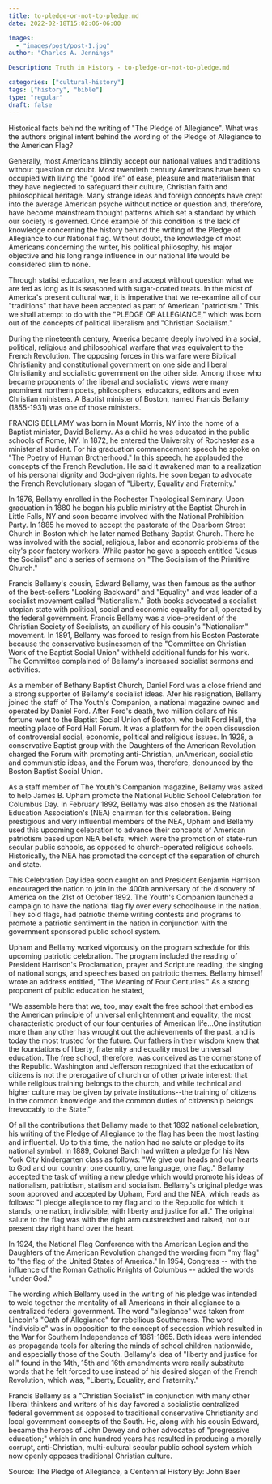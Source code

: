 ```yaml
---
title: to-pledge-or-not-to-pledge.md
date: 2022-02-18T15:02:06-06:00

images:
  - "images/post/post-1.jpg"
author: "Charles A. Jennings"

Description: Truth in History - to-pledge-or-not-to-pledge.md

categories: ["cultural-history"]
tags: ["history", "bible"]
type: "regular"
draft: false
---
```


Historical facts behind the writing of "The Pledge of Allegiance". What was the authors original intent behind the wording of the Pledge of Allegiance to the American Flag?

Generally, most Americans blindly accept our national values and traditions without question or doubt. Most twentieth century Americans have been so occupied with living the "good life" of ease, pleasure and materialism that they have neglected to safeguard their culture, Christian faith and philosophical heritage. Many strange ideas and foreign concepts have crept into the average American psyche without notice or question and, therefore, have become mainstream thought patterns which set a standard by which our society is governed. Once example of this condition is the lack of knowledge concerning the history behind the writing of the Pledge of Allegiance to our National flag. Without doubt, the knowledge of most Americans concerning the writer, his political philosophy, his major objective and his long range influence in our national life would be considered slim to none.

Through statist education, we learn and accept without question what we are fed as long as it is seasoned with sugar-coated treats. In the midst of America's present cultural war, it is imperative that we re-examine all of our "traditions" that have been accepted as part of American "patriotism." This we shall attempt to do with the "PLEDGE OF ALLEGIANCE," which was born out of the concepts of political liberalism and "Christian Socialism."

During the nineteenth century, America became deeply involved in a social, political, religious and philosophical warfare that was equivalent to the French Revolution. The opposing forces in this warfare were Biblical Christianity and constitutional government on one side and liberal Christianity and socialistic government on the other side. Among those who became proponents of the liberal and socialistic views were many prominent northern poets, philosophers, educators, editors and even Christian ministers. A Baptist minister of Boston, named Francis Bellamy (1855-1931) was one of those ministers.

FRANCIS BELLAMY was born in Mount Morris, NY into the home of a Baptist minister, David Bellamy. As a child he was educated in the public schools of Rome, NY. In 1872, he entered the University of Rochester as a ministerial student. For his graduation commencement speech he spoke on "The Poetry of Human Brotherhood." In this speech, he applauded the concepts of the French Revolution. He said it awakened man to a realization of his personal dignity and God-given rights. He soon began to advocate the French Revolutionary slogan of "Liberty, Equality and Fraternity."

In 1876, Bellamy enrolled in the Rochester Theological Seminary. Upon graduation in 1880 he began his public ministry at the Baptist Church in Little Falls, NY and soon became involved with the National Prohibition Party. In 1885 he moved to accept the pastorate of the Dearborn Street Church in Boston which he later named Bethany Baptist Church. There he was involved with the social, religious, labor and economic problems of the city's poor factory workers. While pastor he gave a speech entitled "Jesus the Socialist" and a series of sermons on "The Socialism of the Primitive Church."

Francis Bellamy's cousin, Edward Bellamy, was then famous as the author of the best-sellers "Looking Backward" and "Equality" and was leader of a socialist movement called "Nationalism." Both books advocated a socialist utopian state with political, social and economic equality for all, operated by the federal government. Francis Bellamy was a vice-president of the Christian Society of Socialists, an auxiliary of his cousin's "Nationalism" movement. In 1891, Bellamy was forced to resign from his Boston Pastorate because the conservative businessmen of the "Committee on Christian Work of the Baptist Social Union" withheld additional funds for his work. The Committee complained of Bellamy's increased socialist sermons and activities.

As a member of Bethany Baptist Church, Daniel Ford was a close friend and a strong supporter of Bellamy's socialist ideas. Afer his resignation, Bellamy joined the staff of The Youth's Companion, a national magazine owned and operated by Daniel Ford. After Ford's death, two million dollars of his fortune went to the Baptist Social Union of Boston, who built Ford Hall, the meeting place of Ford Hall Forum. It was a platform for the open discussion of controversial social, economic, political and religious issues. In 1928, a conservative Baptist group with the Daughters of the American Revolution charged the Forum with promoting anti-Christian, unAmerican, socialistic and communistic ideas, and the Forum was, therefore, denounced by the Boston Baptist Social Union.

As a staff member of The Youth's Companion magazine, Bellamy was asked to help James B. Upham promote the National Public School Celebration for Columbus Day. In February 1892, Bellamy was also chosen as the National Education Association's (NEA) chairman for this celebration. Being prestigious and very influential members of the NEA, Upham and Bellamy used this upcoming celebration to advance their concepts of American patriotism based upon NEA beliefs, which were the promotion of state-run secular public schools, as opposed to church-operated religious schools. Historically, the NEA has promoted the concept of the separation of church and state.

This Celebration Day idea soon caught on and President Benjamin Harrison encouraged the nation to join in the 400th anniversary of the discovery of America on the 21st of October 1892. The Youth's Companion launched a campaign to have the national flag fly over every schoolhouse in the nation. They sold flags, had patriotic theme writing contests and programs to promote a patriotic sentiment in the nation in conjunction with the government sponsored public school system.

Upham and Bellamy worked vigorously on the program schedule for this upcoming patriotic celebration. The program included the reading of President Harrison's Proclamation, prayer and Scripture reading, the singing of national songs, and speeches based on patriotic themes. Bellamy himself wrote an address entitled, "The Meaning of Four Centuries." As a strong proponent of public education he stated,

"We assemble here that we, too, may exalt the free school that embodies the American principle of universal enlightenment and equality; the most characteristic product of our four centuries of American life...One institution more than any other has wrought out the achievements of the past, and is today the most trusted for the future. Our fathers in their wisdom knew that the foundations of liberty, fraternity and equality must be universal education. The free school, therefore, was conceived as the cornerstone of the Republic. Washington and Jefferson recognized that the education of citizens is not the prerogative of church or of other private interest: that while religious training belongs to the church, and while technical and higher culture may be given by private institutions--the training of citizens in the common knowledge and the common duties of citizenship belongs irrevocably to the State."

Of all the contributions that Bellamy made to that 1892 national celebration, his writing of the Pledge of Allegiance to the flag has been the most lasting and influential. Up to this time, the nation had no salute or pledge to its national symbol. In 1889, Colonel Balch had written a pledge for his New York City kindergarten class as follows: "We give our heads and our hearts to God and our country: one country, one language, one flag." Bellamy accepted the task of writing a new pledge which would promote his ideas of nationalism, patriotism, statism and socialism. Bellamy's original pledge was soon approved and accepted by Upham, Ford and the NEA, which reads as follows: "I pledge allegiance to my flag and to the Republic for which it stands; one nation, indivisible, with liberty and justice for all." The original salute to the flag was with the right arm outstretched and raised, not our present day right hand over the heart.

In 1924, the National Flag Conference with the American Legion and the Daughters of the American Revolution changed the wording from "my flag" to "the flag of the United States of America." In 1954, Congress -- with the influence of the Roman Catholic Knights of Columbus -- added the words "under God."

The wording which Bellamy used in the writing of his pledge was intended to weld together the mentality of all Americans in their allegiance to a centralized federal government. The word "allegiance" was taken from Lincoln's "Oath of Allegiance" for rebellious Southerners. The word "indivisible" was in opposition to the concept of secession which resulted in the War for Southern Independence of 1861-1865. Both ideas were intended as propaganda tools for altering the minds of school children nationwide, and especially those of the South. Bellamy's idea of "liberty and justice for all" found in the 14th, 15th and 16th amendments were really substitute words that he felt forced to use instead of his desired slogan of the French Revolution, which was, "Liberty, Equality, and Fraternity."

Francis Bellamy as a "Christian Socialist" in conjunction with many other liberal thinkers and writers of his day favored a socialistic centralized federal government as opposed to traditional conservative Christianity and local government concepts of the South. He, along with his cousin Edward, became the heroes of John Dewey and other advocates of "progressive education;" which in one hundred years has resulted in producing a morally corrupt, anti-Christian, multi-cultural secular public school system which now openly opposes traditional Christian culture.

Source: The Pledge of Allegiance, a Centennial History
By: John Baer